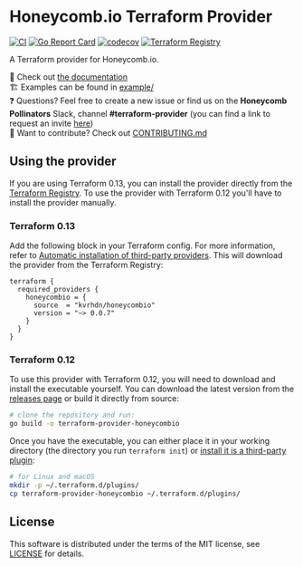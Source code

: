 # Honeycomb.io Terraform Provider

[![CI](https://github.com/kvrhdn/terraform-provider-honeycombio/workflows/CI/badge.svg)](https://github.com/kvrhdn/terraform-provider-honeycombio/actions)
[![Go Report Card](https://goreportcard.com/badge/github.com/kvrhdn/terraform-provider-honeycombio)](https://goreportcard.com/report/github.com/kvrhdn/terraform-provider-honeycombio)
[![codecov](https://codecov.io/gh/kvrhdn/terraform-provider-honeycombio/branch/main/graph/badge.svg)](https://codecov.io/gh/kvrhdn/terraform-provider-honeycombio)
[![Terraform Registry](https://img.shields.io/github/v/release/kvrhdn/terraform-provider-honeycombio?color=5e4fe3&label=Terraform%20Registry&logo=terraform&sort=semver)](https://registry.terraform.io/providers/kvrhdn/honeycombio/latest)

A Terraform provider for Honeycomb.io.

📄 Check out [the documentation](https://registry.terraform.io/providers/kvrhdn/honeycombio/latest/docs)  
🏗️ Examples can be found in [example/](example/)  
❓ Questions? Feel free to create a new issue or find us on the **Honeycomb Pollinators** Slack, channel **#terraform-provider** (you can find a link to request an invite [here](https://www.honeycomb.io/blog/spread-the-love-appreciating-our-pollinators-community/))  
🔧 Want to contribute? Check out [CONTRIBUTING.md](./CONTRIBUTING.md)  

## Using the provider

If you are using Terraform 0.13, you can install the provider directly from the [Terraform Registry](https://registry.terraform.io/providers/kvrhdn/honeycombio/latest). To use the provider with Terraform 0.12 you'll have to install the provider manually.

### Terraform 0.13

Add the following block in your Terraform config. For more information, refer to [Automatic installation of third-party providers](https://github.com/hashicorp/terraform/tree/guide-v0.13-beta/provider-sources#terraform-v013-beta-automatic-installation-of-third-party-providers). This will download the provider from the Terraform Registry:

```hcl
terraform {
  required_providers {
    honeycombio = {
      source  = "kvrhdn/honeycombio"
      version = "~> 0.0.7"
    }
  }
}
```

### Terraform 0.12

To use this provider with Terraform 0.12, you will need to download and install the executable yourself. You can download the latest version from the [releases page](https://github.com/kvrhdn/terraform-provider-honeycombio/releases) or build it directly from source:

```sh
# clone the repository and run:
go build -o terraform-provider-honeycombio
```

Once you have the executable, you can either place it in your working directory (the directory you run `terraform init`) or [install it is a third-party plugin](https://www.terraform.io/docs/configuration/providers.html#third-party-plugins):

```sh
# for Linux and macOS
mkdir -p ~/.terraform.d/plugins/
cp terraform-provider-honeycombio ~/.terraform.d/plugins/
```

## License

This software is distributed under the terms of the MIT license, see [LICENSE](./LICENSE) for details.
